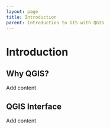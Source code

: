 ```yaml
---
layout: page
title: Introduction
parent: Introduction to GIS with QGIS
---
```


# Introduction
## Why QGIS?
Add content

## QGIS Interface
Add content
